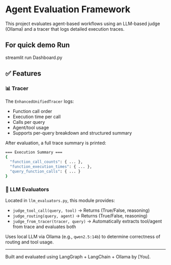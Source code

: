 # Agent Evaluation Framework

This project evaluates agent-based workflows using an LLM-based judge (Ollama) and a tracer that logs detailed execution traces.

For quick demo Run 
---
streamlit run Dashboard.py

## ✅ Features

### 📊 Tracer
The `EnhancedUnifiedTracer` logs:
- Function call order
- Execution time per call
- Calls per query
- Agent/tool usage
- Supports per-query breakdown and structured summary

After evaluation, a full trace summary is printed:
```bash
=== Execution Summary ===
{
  "function_call_counts": { ... },
  "function_execution_times": { ... },
  "query_function_calls": { ... }
}
```

### 🧠 LLM Evaluators
Located in `llm_evaluators.py`, this module provides:
- `judge_tool_call(query, tool)` → Returns (True/False, reasoning)
- `judge_routing(query, agent)` → Returns (True/False, reasoning)
- `judge_from_tracer(tracer, query)` → Automatically extracts tool/agent from trace and evaluates both

Uses local LLM via Ollama (e.g., `qwen2.5:14b`) to determine correctness of routing and tool usage.

---

Built and evaluated using LangGraph + LangChain + Ollama by [You].

